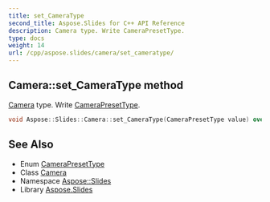 ```yaml
---
title: set_CameraType
second_title: Aspose.Slides for C++ API Reference
description: Camera type. Write CameraPresetType.
type: docs
weight: 14
url: /cpp/aspose.slides/camera/set_cameratype/
---
```

## Camera::set_CameraType method


[Camera](../) type. Write [CameraPresetType](../../camerapresettype/).

```cpp
void Aspose::Slides::Camera::set_CameraType(CameraPresetType value) override
```

## See Also

* Enum [CameraPresetType](../../camerapresettype/)
* Class [Camera](../)
* Namespace [Aspose::Slides](../../)
* Library [Aspose.Slides](../../../)
